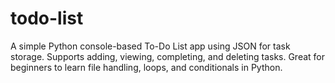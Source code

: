 # todo-list
A simple Python console-based To-Do List app using JSON for task storage. Supports adding, viewing, completing, and deleting tasks. Great for beginners to learn file handling, loops, and conditionals in Python.

